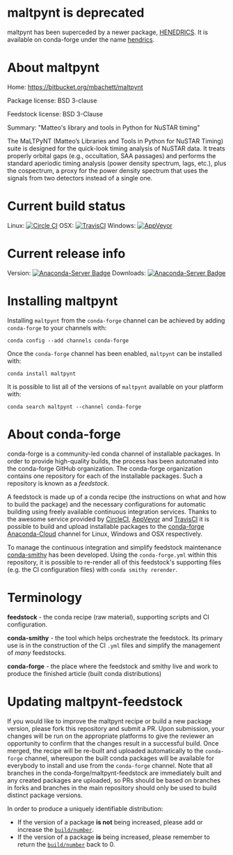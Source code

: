 maltpynt is deprecated
======================

maltpynt has been superceded by a newer package, [HENEDRICS](https://github.com/StingraySoftware/HENDRICS). It is available on conda-forge under the name [hendrics](https://github.com/conda-forge/hendrics-feedstock).

About maltpynt
==============

Home: https://bitbucket.org/mbachett/maltpynt

Package license: BSD 3-clause

Feedstock license: BSD 3-Clause

Summary: "Matteo's library and tools in Python for NuSTAR timing"

The MaLTPyNT (Matteo’s Libraries and Tools in Python for NuSTAR Timing)
suite is designed for the quick-look timing analysis of NuSTAR data. It
treats properly orbital gaps (e.g., occultation, SAA passages) and
performs the standard aperiodic timing analysis (power density spectrum,
lags, etc.), plus the cospectrum, a proxy for the power density spectrum
that uses the signals from two detectors instead of a single one.


Current build status
====================

Linux: [![Circle CI](https://circleci.com/gh/conda-forge/maltpynt-feedstock.svg?style=shield)](https://circleci.com/gh/conda-forge/maltpynt-feedstock)
OSX: [![TravisCI](https://travis-ci.org/conda-forge/maltpynt-feedstock.svg?branch=master)](https://travis-ci.org/conda-forge/maltpynt-feedstock)
Windows: [![AppVeyor](https://ci.appveyor.com/api/projects/status/github/conda-forge/maltpynt-feedstock?svg=True)](https://ci.appveyor.com/project/conda-forge/maltpynt-feedstock/branch/master)

Current release info
====================
Version: [![Anaconda-Server Badge](https://anaconda.org/conda-forge/maltpynt/badges/version.svg)](https://anaconda.org/conda-forge/maltpynt)
Downloads: [![Anaconda-Server Badge](https://anaconda.org/conda-forge/maltpynt/badges/downloads.svg)](https://anaconda.org/conda-forge/maltpynt)

Installing maltpynt
===================

Installing `maltpynt` from the `conda-forge` channel can be achieved by adding `conda-forge` to your channels with:

```
conda config --add channels conda-forge
```

Once the `conda-forge` channel has been enabled, `maltpynt` can be installed with:

```
conda install maltpynt
```

It is possible to list all of the versions of `maltpynt` available on your platform with:

```
conda search maltpynt --channel conda-forge
```


About conda-forge
=================

conda-forge is a community-led conda channel of installable packages.
In order to provide high-quality builds, the process has been automated into the
conda-forge GitHub organization. The conda-forge organization contains one repository
for each of the installable packages. Such a repository is known as a *feedstock*.

A feedstock is made up of a conda recipe (the instructions on what and how to build
the package) and the necessary configurations for automatic building using freely
available continuous integration services. Thanks to the awesome service provided by
[CircleCI](https://circleci.com/), [AppVeyor](http://www.appveyor.com/)
and [TravisCI](https://travis-ci.org/) it is possible to build and upload installable
packages to the [conda-forge](https://anaconda.org/conda-forge)
[Anaconda-Cloud](http://docs.anaconda.org/) channel for Linux, Windows and OSX respectively.

To manage the continuous integration and simplify feedstock maintenance
[conda-smithy](http://github.com/conda-forge/conda-smithy) has been developed.
Using the ``conda-forge.yml`` within this repository, it is possible to re-render all of
this feedstock's supporting files (e.g. the CI configuration files) with ``conda smithy rerender``.


Terminology
===========

**feedstock** - the conda recipe (raw material), supporting scripts and CI configuration.

**conda-smithy** - the tool which helps orchestrate the feedstock.
                   Its primary use is in the construction of the CI ``.yml`` files
                   and simplify the management of *many* feedstocks.

**conda-forge** - the place where the feedstock and smithy live and work to
                  produce the finished article (built conda distributions)


Updating maltpynt-feedstock
===========================

If you would like to improve the maltpynt recipe or build a new
package version, please fork this repository and submit a PR. Upon submission,
your changes will be run on the appropriate platforms to give the reviewer an
opportunity to confirm that the changes result in a successful build. Once
merged, the recipe will be re-built and uploaded automatically to the
`conda-forge` channel, whereupon the built conda packages will be available for
everybody to install and use from the `conda-forge` channel.
Note that all branches in the conda-forge/maltpynt-feedstock are
immediately built and any created packages are uploaded, so PRs should be based
on branches in forks and branches in the main repository should only be used to
build distinct package versions.

In order to produce a uniquely identifiable distribution:
 * If the version of a package **is not** being increased, please add or increase
   the [``build/number``](http://conda.pydata.org/docs/building/meta-yaml.html#build-number-and-string).
 * If the version of a package **is** being increased, please remember to return
   the [``build/number``](http://conda.pydata.org/docs/building/meta-yaml.html#build-number-and-string)
   back to 0.
